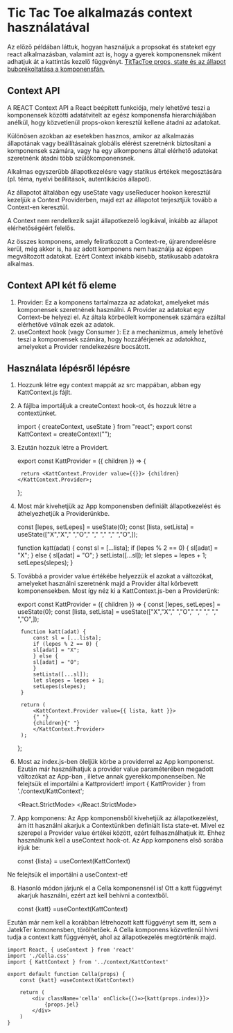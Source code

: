 # Tic Tac Toe alkalmazás context használatával

Az előző példában láttuk, hogyan használjuk a propsokat és stateket egy react alkalmazásban, valamint azt is, hogy a gyerek komponensnek miként adhatjuk át a kattintás kezelő függvényt. 
<a href="https://github.com/csefikatalin/tictactoe_2024.git">TitTacToe props, state és az állapot buborékoltatása a komponensfán. </a>

## Context API

A REACT Context API a React beépített funkciója, mely lehetővé teszi a komponensek közötti adatátvitelt az egész komponensfa hierarchiájában anélkül, hogy közvetlenül props-okon keresztül kellene átadni az adatokat. 

Különösen azokban az esetekben hasznos, amikor az alkalmazás állapotának vagy beállításainak globális elérést szeretnénk biztosítani a komponensek számára, vagy ha egy alkomponens által elérhető adatokat szeretnénk átadni több szülőkomponensnek. 

Alkalmas egyszerűbb állapotkezelésre vagy statikus értékek megosztására (pl. téma, nyelvi beállítások, autentikációs állapot).

Az állapotot általában egy useState vagy useReducer hookon keresztül kezeljük a Context Providerben, majd ezt az állapotot terjesztjük tovább a Context-en keresztül.

A Context nem rendelkezik saját állapotkezelő logikával, inkább az állapot elérhetőségéért felelős.

Az összes komponens, amely feliratkozott a Context-re, újrarenderelésre kerül, még akkor is, ha az adott komponens nem használja az éppen megváltozott adatokat. Ezért Context inkább kisebb, statikusabb adatokra alkalmas.

## Context API két fő eleme

1. Provider: Ez a komponens tartalmazza az adatokat, amelyeket más komponensek szeretnének használni. A Provider az adatokat egy Context-be helyezi el. Az általa körbeölelt komponensek számára ezáltal elérhetővé válnak ezek az adatok. 
2.	useContext hook (vagy Consumer ): Ez a mechanizmus, amely lehetővé teszi a komponensek számára, hogy hozzáférjenek az adatokhoz, amelyeket a Provider rendelkezésre bocsátott. 


## Használata lépésről lépésre

1. Hozzunk létre egy context mappát az src mappában, abban egy KattContext.js fájlt. 
2. A fájlba importáljuk a createContext hook-ot, és hozzuk létre a contextünket. 

    import { createContext, useState } from "react";
    export const KattContext = createContext("");

3. Ezután hozzuk létre a Providert. 

    export const KattProvider = ({ children }) => {

        return <KattContext.Provider value={{}}> {children} </KattContext.Provider>;
    };
4. Most már kivehetjük az App komponensben definiált állapotkezelést és áthelyezhetjük a Providerünkbe. 

    const [lepes, setLepes] = useState(0);
    const [lista, setLista] = useState(["X","X"," ","O"," "," "," "," ","O",]);
    
    function katt(adat) {
        const sl = [...lista];
        if (lepes % 2 == 0) {
        sl[adat] = "X";
        } else {
        sl[adat] = "O";
        }
        setLista([...sl]);
        let slepes = lepes + 1;
        setLepes(slepes);
    }

5. Továbbá a provider value értékébe helyezzük el azokat a változókat, amelyeket használni szeretnénk majd a Provider által körbevett komponensekben.  Most így néz ki a KattContext.js-ben a Providerünk: 

    export const KattProvider = ({ children }) => {
        const [lepes, setLepes] = useState(0);
        const [lista, setLista] = useState(["X","X"," ","O"," "," "," "," ","O",]);
        
        function katt(adat) {
            const sl = [...lista];
            if (lepes % 2 == 0) {
            sl[adat] = "X";
            } else {
            sl[adat] = "O";
            }
            setLista([...sl]);
            let slepes = lepes + 1;
            setLepes(slepes);
        }

        return (
            <KattContext.Provider value={{ lista, katt }}>
            {" "}
            {children}{" "}
            </KattContext.Provider>
        );
    };

6. Most az index.js-ben öleljük körbe a providerrel az App komponenst. Ezután már használhatjuk a provider value paraméterében megadott változókat az App-ban , illetve annak gyerekkomponenseiben.  Ne felejtsük el importálni a Kattprovidert! import { KattProvider } from './context/KattContext'; 

    <React.StrictMode>
    <KattProvider>
        <App />
    </KattProvider>
    </React.StrictMode>

7. App komponens: 
Az App komponensből kivehetjük az állapotkezelést, ám itt használni akarjuk a Contextünkben definiált lista state-et. 
Mivel ez szerepel a Provider value értékei között, ezért felhasználhatjuk itt. 
Ehhez használnunk kell a useContext hook-ot. 
Az App komponens első sorába  írjuk be: 

    const {lista} = useContext(KattContext)

Ne felejtsük el importálni a useContext-et!

8. Hasonló módon járjunk el a Cella komponensnél is! Ott a katt függvényt akarjuk használni, ezért azt kell behívni a contextből. 
    
    const {katt} =useContext(KattContext)

Ezután már nem kell a korábban létrehozott katt függvényt sem itt, sem a JatekTer komonensben, törölhetőek. A Cella komponens közvetlenül hívni tudja a context katt függvényét, ahol az állapotkezelés megtörténik majd.

    import React, { useContext } from 'react'
    import './Cella.css'
    import { KattContext } from '../context/KattContext'

    export default function Cella(props) {
        const {katt} =useContext(KattContext)
        
        return (
            <div className='cella' onClick={()=>{katt(props.index)}}>
                {props.jel}
            </div>
        )
    }

 

